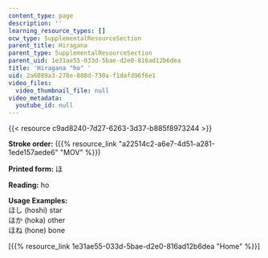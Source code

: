 ```yaml
---
content_type: page
description: ''
learning_resource_types: []
ocw_type: SupplementalResourceSection
parent_title: Hiragana
parent_type: SupplementalResourceSection
parent_uid: 1e31ae55-033d-5bae-d2e0-816ad12b6dea
title: 'Hiragana "ho" '
uid: 2a6089a3-278e-888d-730a-f1dafd96f6e1
video_files:
  video_thumbnail_file: null
video_metadata:
  youtube_id: null
---
```


{{< resource c9ad8240-7d27-6263-3d37-b885f8973244 >}}

**Stroke order:** ({{% resource_link "a22514c2-a6e7-4d51-a281-1ede157aede6" "MOV" %}})

**Printed form:** ほ

**Reading:** ho

**Usage Examples:**  
ほし (hoshi) star  
ほか (hoka) other  
ほね (hone) bone

  
\[{{% resource_link 1e31ae55-033d-5bae-d2e0-816ad12b6dea "Home" %}}\]